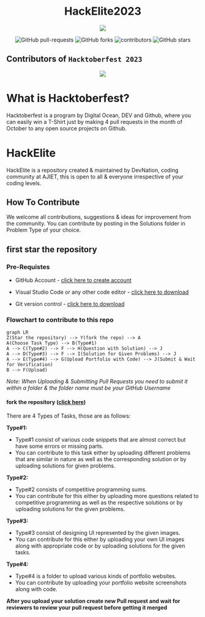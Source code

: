 <h1 align="center" >HackElite2023</h1>

<p align="center">
  <img src="https://doimages.nyc3.cdn.digitaloceanspaces.com/002Blog/1100x640%20Hacktober%20fest%20header.png"> 
</p>
<p align="center">
   <img alt="GitHub pull-requests" src="https://img.shields.io/github/issues-pr/Ajiet-DevNation/HackElite2023">
   <img alt="GitHub forks" src="https://img.shields.io/github/forks/Ajiet-DevNation/HackElite2023">
   <img alt="contributors" src="https://img.shields.io/github/contributors/Ajiet-DevNation/HackElite2023">
   <img alt="GitHub stars" src="https://img.shields.io/github/stars/Ajiet-DevNation/HackElite2023">
</p>

## Contributors of `Hacktoberfest 2023`

<div align="center">

<a href="https://github.com/Ajiet-DevNation/HackElite2023/graphs/contributors">
  <img src="https://contrib.rocks/image?repo=Ajiet-DevNation/HackElite2023" />
</a>
  
</div>

# What is Hacktoberfest?

Hacktoberfest is a program by Digital Ocean, DEV and Github, where you can easily win a T-Shirt just by making 4 pull requests in the month of October to any open source projects on Github.

# HackElite

HackElite is a repository created & maintained by DevNation, coding community at AJIET, this is open to all & everyone irrespective of your coding levels.

## How To Contribute

We welcome all contributions, suggestions & ideas for improvement from the community.
You can contribute by posting in the Solutions folder in Problem Type of your choice.
## first star the repository

### Pre-Requistes 

- GitHub Account - [click here to create account](https://github.com)

- Visual Studio Code or any other code editor - [click here to download](https://code.visualstudio.com/download)

- Git version control - [click here to download](https://git-scm.com/)

### Flowchart to contribute to this repo

```mermaid
graph LR
Z(Star the repository) --> Y(fork the repo) --> A
A(Choose Task Type) --> B(Type#1)
A --> C(Type#2) --> F --> H(Question with Solution) --> J
A --> D(Type#3) --> F --> I(Solution for Given Problems) --> J
A --> E(Type#4) --> G(Upload Portfolio with Code) --> J(Submit & Wait for Verification)
B --> F(Upload)

```

_Note:_
_When Uploading & Submitting Pull Requests you need to submit it within a folder & the folder name must be your GitHub Username_


#### fork the repository ([click here](https://github.com/Ajiet-DevNation/HackElite2023/fork))

There are 4 Types of Tasks, those are as follows:

**Type#1:**

- Type#1 consist of various code snippets that are almost correct but have some errors or missing parts.
- You can contribute to this task either by uploading different problems that are similar in nature as well as the corresponding solution or by uploading solutions for given problems.

**Type#2:**

- Type#2 consists of competitive programming sums.
- You can contribute for this either by uploading more questions related to competitive programming as well as the respective solutions or by uploading solutions for the given problems.

**Type#3:**

- Type#3 consist of designing UI represented by the given images.
- You can contribute for this either by uploading your own UI images along with appropriate code or by uploading solutions for the given tasks.

**Type#4:**

- Type#4 is a folder to upload various kinds of portfolio websites.
- You can contribute by uploading your portfolio website screenshots along with code.

**After you upload your solution create new Pull request and wait for reviewers to review your pull request before getting it merged**

